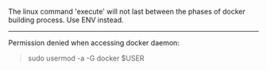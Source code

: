 The linux command 'execute' will not last between the phases of docker building
process. Use ENV instead.

---

Permission denied when accessing docker daemon:

> sudo usermod -a -G docker $USER
